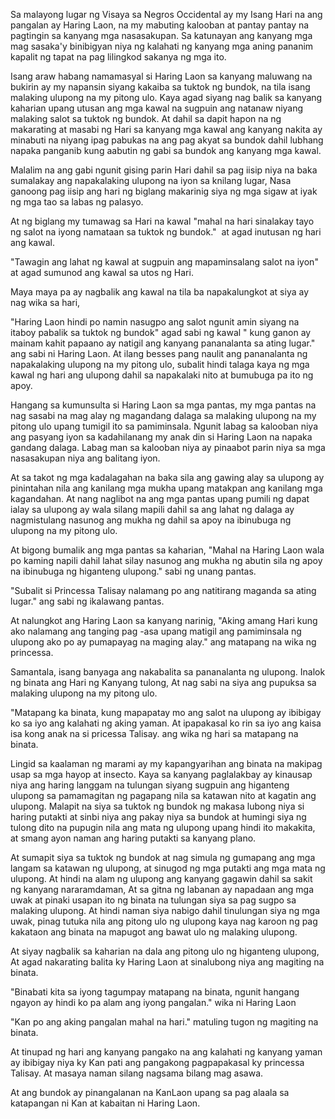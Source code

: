 <!--
.. title: Ang Alamat ng Bundok Kanlaon
.. slug: ang-alamat-ng-bundok-kanlaon
.. date: 2020-04-14 16:04:53 UTC+08:00
.. tags: Filipino
.. category: Filipino
.. link: 
.. description: 
.. type: text
-->



Sa malayong lugar ng Visaya sa Negros Occidental ay my Isang Hari na ang pangalan ay Haring Laon, na my mabuting kalooban at pantay pantay na pagtingin sa kanyang mga nasasakupan. Sa katunayan ang kanyang mga mag sasaka\'y binibigyan niya ng kalahati ng kanyang mga aning pananim kapalit ng tapat na pag lilingkod sakanya ng mga ito.

Isang araw habang namamasyal si Haring Laon sa kanyang maluwang na bukirin ay my napansin siyang kakaiba sa tuktok ng bundok, na tila isang malaking ulupong na my pitong ulo. Kaya agad siyang nag balik sa kanyang kaharian upang utusan ang mga kawal na sugpuin ang natanaw niyang malaking salot sa tuktok ng bundok. At dahil sa dapit hapon na ng makarating at masabi ng Hari sa kanyang mga kawal ang kanyang nakita ay minabuti na niyang ipag pabukas na ang pag akyat sa bundok dahil lubhang napaka panganib kung aabutin ng gabi sa bundok ang kanyang mga kawal.

Malalim na ang gabi ngunit gising parin Hari dahil sa pag iisip niya na baka sumalakay ang napakalaking ulupong na iyon sa knilang lugar, Nasa ganoong pag iisip ang hari ng biglang makarinig siya ng mga sigaw at iyak ng mga tao sa labas ng palasyo. 

At ng biglang my tumawag sa Hari na kawal \"mahal na hari sinalakay tayo ng salot na iyong namataan sa tuktok ng bundok.\"  at agad inutusan ng hari ang kawal.

\"Tawagin ang lahat ng kawal at sugpuin ang mapaminsalang salot na iyon\" at agad sumunod ang kawal sa utos ng Hari.

Maya maya pa ay nagbalik ang kawal na tila ba napakalungkot at siya ay nag wika sa hari,

\"Haring Laon hindi po namin nasugpo ang salot ngunit amin siyang na itaboy pabalik sa tuktok ng bundok\" agad sabi ng kawal \" kung ganon ay mainam kahit papaano ay natigil ang kanyang pananalanta sa ating lugar.\" ang sabi ni Haring Laon. At ilang besses pang naulit ang pananalanta ng napakalaking ulupong na my pitong ulo, subalit hindi talaga kaya ng mga kawal ng hari ang ulupong dahil sa napakalaki nito at bumubuga pa ito ng apoy.

Hangang sa kumunsulta si Haring Laon sa mga pantas, my mga pantas na nag sasabi na mag alay ng magandang dalaga sa malaking ulupong na my pitong ulo upang tumigil ito sa pamiminsala. Ngunit labag sa kalooban niya ang pasyang iyon sa kadahilanang my anak din si Haring Laon na napaka gandang dalaga. Labag man sa kalooban niya ay pinaabot parin niya sa mga nasasakupan niya ang balitang iyon.

At sa takot ng mga kadalagahan na baka sila ang gawing alay sa ulupong ay pinintahan nila ang kanilang mga mukha upang matakpan ang kanilang mga kagandahan. At nang naglibot na ang mga pantas upang pumili ng dapat ialay sa ulupong ay wala silang mapili dahil sa ang lahat ng dalaga ay nagmistulang nasunog ang mukha ng dahil sa apoy na ibinubuga ng ulupong na my pitong ulo.

At bigong bumalik ang mga pantas sa kaharian, \"Mahal na Haring Laon wala po kaming napili dahil lahat silay nasunog ang mukha ng abutin sila ng apoy na ibinubuga ng higanteng ulupong.\" sabi ng unang pantas.

\"Subalit si Princessa Talisay nalamang po ang natitirang maganda sa ating lugar.\" ang sabi ng ikalawang pantas.

At nalungkot ang Haring Laon sa kanyang narinig, \"Aking amang Hari kung ako nalamang ang tanging pag -asa upang matigil ang pamiminsala ng ulupong ako po ay pumapayag na maging alay.\" ang matapang na wika ng princessa.

Samantala, isang banyaga ang nakabalita sa pananalanta ng ulupong. Inalok ng binata ang Hari ng Kanyang tulong, At nag sabi na siya ang pupuksa sa malaking ulupong na my pitong ulo. 

\"Matapang ka binata, kung mapapatay mo ang salot na ulupong ay ibibigay ko sa iyo ang kalahati ng aking yaman. At ipapakasal ko rin sa iyo ang kaisa isa kong anak na si pricessa Talisay. ang wika ng hari sa matapang na binata.

Lingid sa kaalaman ng marami ay my kapangyarihan ang binata na makipag usap sa mga hayop at insecto. Kaya sa kanyang paglalakbay ay kinausap niya ang haring langgam na tulungan siyang sugpuin ang higanteng ulupong sa pamamagitan ng pagapang nila sa katawan nito at kagatin ang ulupong. Malapit na siya sa tuktok ng bundok ng makasa lubong niya si haring putakti at sinbi niya ang pakay niya sa bundok at humingi siya ng tulong dito na pupugin nila ang mata ng ulupong upang hindi ito makakita, at smang ayon naman ang haring putakti sa kanyang plano.

At sumapit siya sa tuktok ng bundok at nag simula ng gumapang ang mga langam sa katawan ng ulupong, at sinugod ng mga putakti ang mga mata ng ulupong. At hindi na alam ng ulupong ang kanyang gagawin dahil sa sakit ng kanyang nararamdaman, At sa gitna ng labanan ay napadaan ang mga uwak at pinaki usapan ito ng binata na tulungan siya sa pag sugpo sa malaking ulupong. At hindi naman siya nabigo dahil tinulungan siya ng mga uwak, pinag tutuka nila ang pitong ulo ng ulupong kaya nag karoon ng pag kakataon ang binata na mapugot ang bawat ulo ng malaking ulupong.

At siyay nagbalik sa kaharian na dala ang pitong ulo ng higanteng ulupong, At agad nakarating balita ky Haring Laon at sinalubong niya ang magiting na binata.

\"Binabati kita sa iyong tagumpay matapang na binata, ngunit hangang ngayon ay hindi ko pa alam ang iyong pangalan.\" wika ni Haring Laon

\"Kan po ang aking pangalan mahal na hari.\" matuling tugon ng magiting na binata.

At tinupad ng hari ang kanyang pangako na ang kalahati ng kanyang yaman ay ibibigay niya ky Kan pati ang pangakong pagpapakasal ky princessa Talisay. At masaya naman silang nagsama bilang mag asawa.

At ang bundok ay pinangalanan na KanLaon upang sa pag alaala sa katapangan ni Kan at kabaitan ni Haring Laon.

